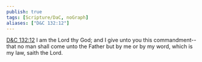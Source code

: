 ```yaml
---
publish: true
tags: [Scripture/DaC, noGraph]
aliases: ["D&C 132:12"]
---
```

[D&C 132:12](https://churchofjesuschrist.org/study/scriptures/dc-testament/dc/132?lang=eng&id=p12#p12) I am the Lord thy God; and I give unto you this commandment--that no man shall come unto the Father but by me or by my word, which is my law, saith the Lord.
